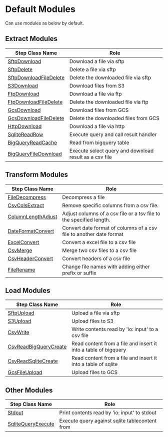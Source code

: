 # Default Modules
Can use modules as below by default.

## Extract Modules
|Step Class Name|Role|
|----------|-----------|
|[SftpDownload](/docs/modules/sftp_download.md)|Download a file via sftp|
|[SftpDelete](/docs/modules/sftp_delete.md)|Delete a file via sftp|
|[SftpDownloadFileDelete](/docs/modules/sftp_download_file_delete.md)|Delete the downloaded file via sftp|
|[S3Download](/docs/modules/s3_download.md)|Download files from S3|
|[FtpDownload](/docs/modules/ftp_download.md)|Download a file via ftp|
|[FtpDownloadFileDelete](/docs/modules/ftp_download_file_delete.md)|Delete the downloaded file via ftp|
|[GcsDownload](/docs/modules/gcs_download.md)|Download files from GCS|
|[GcsDownloadFileDelete](/docs/modules/gcs_download_file_delete.md)|Delete the downloaded files from GCS|
|[HttpDownload](/docs/modules/http_download.md)|Download a file via http|
|[SqliteReadRow](/docs/modules/sqlite_read_row.md)|Execute query and call result handler|
|[BigQueryReadCache](/docs/modules/bigquery_read_cache.md)|Read from bigquery table|
|[BigQueryFileDownload](/docs/modules/bigquery_file_download.md)|Execute select query and download result as a csv file|


## Transform Modules
|Step Class Name|Role|
|----------|-----------|
|[FileDecompress](/docs/modules/file_decompress.md)|Decompress a file|
|[CsvColsExtract](/docs/modules/csv_cols_extract.md)|Remove specific columns from a csv file.|
|[ColumnLengthAdjust](/docs/modules/column_length_adjust.md)|Adjust columns of a csv file or a tsv file to the specified length.|
|[DateFormatConvert](/docs/modules/date_format_convert.md)|Convert date format of columns of a csv file to another date format|
|[ExcelConvert](/docs/modules/excel_convert.md)|Convert a excel file to a csv file|
|[CsvMerge](/docs/modules/csv_merge.md)|Merge two csv files to a csv file|
|[CsvHeaderConvert](/docs/modules/csv_header_convert.md)|Convert headers of a csv file|
|[FileRename](/docs/modules/file_rename.md)|Change file names with adding either prefix or suffix|


## Load Modules
|Step Class Name|Role|
|----------|-----------|
|[SftpUpload](/docs/modules/sftp_upload.md)|Upload a file via sftp|
|[S3Upload](/docs/modules/s3_upload.md)|Upload files to S3|
|[CsvWrite](/docs/modules/csv_write.md)|Write contents read by 'io: input' to a csv file|
|[CsvReadBigQueryCreate](/docs/modules/csv_read_bigquery_create.md)|Read content from a file and insert it into a table of bigquery|
|[CsvReadSqliteCreate](/docs/modules/csv_read_sqlite_create.md)|Read content from a file and insert it into a table of sqlite|
|[GcsFileUpload](/docs/modules/gcs_file_upload.md)|Upload files to GCS|


## Other Modules
|Step Class Name|Role|
|----------|-----------|
|[Stdout](/docs/modules/stdout.md)|Print contents read by 'io: input' to stdout|
|[SqliteQueryExecute](/docs/modules/sqlite_query_execute.md)|Execute query against sqlite tablecontent from|
